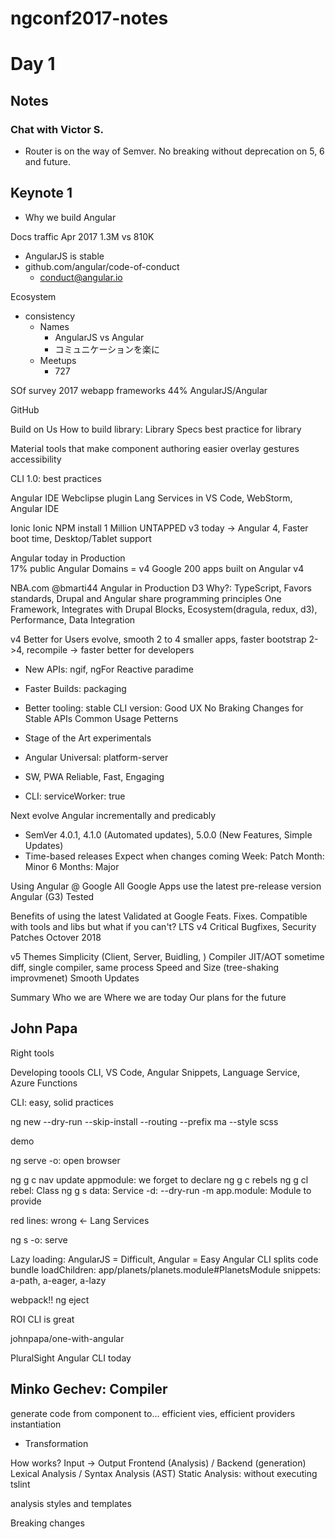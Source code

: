 # ngconf2017-notes

# Day 1

## Notes

### Chat with Victor S.

- Router is on the way of Semver. No breaking without deprecation on 5, 6 and future.

## Keynote 1

- Why we build Angular


Docs traffic
Apr 2017 1.3M vs 810K
- AngularJS is stable
- github.com/angular/code-of-conduct
  - conduct@angular.io

Ecosystem
- consistency
  - Names
    - AngularJS vs Angular
    - コミュニケーションを楽に
  - Meetups
    - 727

SOf survey 2017
webapp frameworks
44% AngularJS/Angular

GitHub 

Build on Us
How to build library: Library Specs
best practice for library

Material
tools that make component authoring easier
overlay
gestures
accessibility

CLI 1.0: best practices

Angular IDE Webclipse plugin
Lang Services in VS Code, WebStorm, Angular IDE

Ionic
Ionic NPM install 1 Million
UNTAPPED
v3 today -> Angular 4, Faster boot time, Desktop/Tablet support

Angular today
in Production  
17% public Angular Domains = v4
Google 200 apps built on Angular v4

NBA.com @bmarti44
Angular in Production
D3
Why?: TypeScript, Favors standards, Drupal and Angular share programming principles
One Framework, Integrates with Drupal Blocks, Ecosystem(dragula, redux, d3), Performance, Data Integration

v4 
Better for Users
evolve, smooth 2 to 4
smaller apps, faster bootstrap
2->4, recompile -> faster
better for developers
- New APIs: ngif, ngFor Reactive paradime
- Faster Builds: packaging
- Better tooling: stable CLI version: Good UX
No Braking Changes for Stable APIs Common Usage Petterns

- Stage of the Art
experimentals
- Angular Universal: platform-server
- SW, PWA
Reliable, Fast, Engaging
- CLI: serviceWorker: true

Next
evolve Angular incrementally and predicably
- SemVer
4.0.1, 4.1.0 (Automated updates), 5.0.0 (New Features, Simple Updates)
- Time-based releases
Expect when changes coming
Week: Patch
Month: Minor
6 Months: Major

Using Angular @ Google
All Google Apps use the latest pre-release version Angular (G3)
Tested

Benefits of using the latest
Validated at Google
Feats. Fixes.
Compatible with tools and libs
but what if you can't?
LTS v4 Critical Bugfixes, Security Patches Octover 2018

v5 Themes
Simplicity (Client, Server, Buidling, ) Compiler JIT/AOT sometime diff, single compiler, same process
Speed and Size (tree-shaking improvmenet)
Smooth Updates

Summary
Who we are
Where we are today
Our plans for the future

## John Papa
Right tools

Developing toools
CLI, VS Code, Angular Snippets, Language Service, Azure Functions

CLI: easy, solid practices

ng new 
--dry-run
--skip-install
--routing
--prefix ma
--style scss

demo

ng serve
-o: open browser

ng g c nav
update appmodule: we forget to declare
ng g c rebels
ng g cl rebel: Class
ng g s data: Service
-d: --dry-run
-m app.module: Module to provide

red lines: wrong <- Lang Services

ng s -o: serve

Lazy loading: AngularJS = Difficult, Angular = Easy
Angular CLI splits code bundle
loadChildren: app/planets/planets.module#PlanetsModule
snippets: a-path, a-eager, a-lazy

webpack!!
ng eject

ROI
CLI is great

johnpapa/one-with-angular

PluralSight Angular CLI today

## Minko Gechev: Compiler
generate code from component to...
efficient vies, efficient providers instantiation

- Transformation

How works?
Input -> Output
Frontend (Analysis) / Backend (generation)
Lexical Analysis / Syntax Analysis (AST)
Static Analysis: without executing
tslint

analysis styles and templates

Breaking changes
<template> -> <ng-template>
Renderer -> Renderer2
sed? maybe break string literal

Context Aware Replacements
mgechev/ngmigrate
npm i -g ngmigrate

Code visualization
Large Software Systems

mgechev/ngast
get all metadata, relations

mgechev/ngrev
reverse engineering for Angular project
select tsconfig
visualize dependencies/relations

one dimension obove
mgechev/ngworld
visualization
ngworld -p tsconfig.json && open world/index.html

## Animations
Angular 4.1
- `animation()` input variables
- `query()`/`queryAll()`
- programmatic animations
AnimationBuilder
 frame-by-frame control
.build(animations)
player.play(),pause(),finish(),onDone(),setPosition
- route animations
Animations + Routes
RouteOutlet has the data
Transitions = route changes
div [@routerAnimations]="fun(r)" > router-outelt #r="outlet"
yom.nu/ng-conf-2017

## No Sandbox No Problem @tim_ehat
AngularJS 1.6
- Injection
Executing User Content is Bad
Potential is Bad
no valuable contents,internal tools -> Browser + LastPass...

Angular Expression
{{ 1 + 1 }} -> 2
{{ user.name }} -> 'timehat'
{{ user.name }} -> '<script>alert("XSS")</script> with escaping

Expression Sandbox
Resticting expression
difficult to test and maintain

1.6 Removal Sandbox
Edge case fixing for sandbox
No more patch

1. passing user content to $compoile => Even if it's excaped
2. Building templates on Server -> HTML escaped? ng-app remains
angular-expression-injection

Dont mix client/server templates
Dont generate template from user input
Use ng-non-bindable
Don't pass user contents to $func
Hack your app

## Compiler 4.0

smaller generated code

- Angular Compiler
Metadata -> Parse -> AST -> Transform -> TS/JS -> Instatiate -> App
4.0 Change is Transform & Instantiate

View() {
  return viewDef([
    elementDef(0, "div", [["a1": "v1"]])
  ])
}
ViewDefinition = 1 / component definition
ViewData = 1 / component instance

Hierarchy: child count
elementDef(1, "div", [])
elementDef(0, "span", [])

Directive
directiveDef(3, NgModel, [NgForm]), child count, class, injection

Lifecycle hooks
class NgModel implement ...
Bit shift

Bindings

elementDef(, , , ["href"])
(view, comp, check) => { check(view, 0, comp.someHref) }

v2 vs v4

v2
Performance is good. but big.

Trade-off
Benchmarks
bootstrap/size/route/update

size: better
Closure Compiler: super optimizable 

bootstrap: not changed

route: OK (not tuned component)
update: (not tuned component)

Next
- Make AOT the default
- Watch mode: ngc --watch
- Better error messages
- Type-checking in templates (without ngfactory, indicate on the template)
- More flexible metadata (3rd party tooling)
- Remove ngfactory.ts files (more simpler)

## RxJS

Perspective

How to create new Observable
new Observable(observer => ...)

Many creation methods
of, from

Lookahead Search
(input)=inputChange$.next(value)
inputChanges$

Mistakes
import from "rxjs/Rx" "rxjs" 
Include just what you need
Tree-Shaking

catch(err => {
  console.error(err)
  return Obsevable.empty()
})

switchMap(text => {
  return this.puns.suggestKeywords(text);
})

keyword$.share() for twice  | async

Same-shapedness

Wrap Speech API

keyword$ = merge(spoken, typed).share()


# Day 2

## Questions
- [ ] Best Practice: File Upload in Forms > Kara
- [ ] Best Practice: Async Select List and prop-binding (list > selected race condition)
- [x] Mobile-Toolkit road map > Maxim, Jeff
- [x] @angular/fetch draft review > alxhub, Rob
- [ ] v5 compiler details > Tobias
- [x] CLI for Library
    

## Performance Birds of a Feather

### LT: Capital One

- 60 fps app
- measuring
- webpack
- capital one's tool for measuring performance
- preloading (mobile/desktop strategy)

### LT: Weather Underground
- Universal
- Productivity
  - One template front/back
  - Stay context
- Performance
  - available before angular bootstrapping
  - Static assets cache
  - long max-age

- xxhash: eTag Hash

### LT: Angular at ADP 
Torgeir
- internal npm pkgs
  - 2.4.x
  - single repo: @espresso/*
  - AoT(prod), JiT (dev)
- bundling
  - rollup: single optimized bundle
  - webpack: lazy loading needs
  - i18n: 1 app bundle per lang
  - source-map-explorer
    - Note: decorators(templates) not shaken out by default
    - 4.2?
  - SharedModule is trade-off: optimize / DX
- NgUpgrade
  - Important to optimize bundles
  - Angular + AngularJS
  - No lazy loading in AngularJS
  - combine ui-router + Angular touer
    - lazy load of new code

### LT: Ionic 
Josh

- for Mobile
- angular is fast, no animations optimization
- avoiding requestAnimationFrame animations
- runOutsideAngular

- Testing, Tooling
  - 3G condition, Moto G
  - webpack-bundle-analyzer
- momentjs -> date-fns
  - Sean: we can eliminate locale files of momentjs
  - not easy

### Roundtable discussion

Rob
- use AoT by default
  - developing, testing
  - fast
  - watching, dynamic component loading, monky patching
    - entryComponents
  - Registry
  - only recompiling needed
  - Angular bazel closure compiler? (ABC project)
    - ask to Igor
  - CLI integration

- WebWorker supports
  - UI/Worker messaging
  - compilcated to 99% user
  - dropping webworker and switch to universal
  - too complex

- Service Worker Tooling
  - special web worker
  - @angular/service-worker experimental ,CLI
  
## Talk with Miles 

- ng-japan
  - talk about material2 and flex-layout
  - ask to show the roadmap
  - "do you know @angular/flex-layout?"
- attribute style consistency
  - cannot tell errors as build time
  - camelCase is easy to find angular things
- releasing
  - blocked by new packaging style: FESM

## AMA

Hans, Matias, Chuck
- "yarn is better than shrinkwrap, and faster"
- CLI is a garden. ng eject for plugins

Mike Brocchi, Raul, Justin
- About CLI, is there any update on the feature for library creating, building and packaging?
  - After today
  - roadmaped. definitely supports.
  - projectType: app, lib

## DiY Angular Compiler (Workshop)
https://docs.google.com/presentation/d/1N2FrwCnsnMO9_4w3QtnTMdaBtXXQdvAceXbk9_pEY9E/preview?slide=id.p

- source-map-explorer
- ng build --prod --sourcemaps
- Remove Forms, Http

AngularJS CD
- $digest()
- Each Watcher is a function call
- Each Scope has watcher

React CD
- state changes
- re-rendering as virtual DOM
- diffing virtual DOM
- Update real DOM

Angular Performance Game Plan
- Auto generated super-optimized code 
- A.K.A The Compiler

HTML code -> Optimized TS code

HTML Parser Advantage: why Angular team introduce own HTML Parser
- Line numbers: error message
- Tooling: codelyzer
- Predictability & case-sensitivity: Avoid browsers gap
- Server-side render
- Language Service

The compiler
too complex

Exploring the compiler
- "compile": "ngc"
- npm run compile

Looking Inside
- Components
- Styles
- Modules: Dependency Injection

- HTML -> ngfacory

first part: once (static)
second part: on change (dynamic)

```ts
return import1.ɵvid(0,[
    (l()(),import1.ɵeld(0,(null as any),(null as any),1,'h1',([] as any[]),(null as any),(null as any),(null as any),(null as any),(null as any))),
    (l()(),import1.ɵted((null as any),[
      '\n  ',
      '\n'
    ]
    )),
    (l()(),import1.ɵted((null as any),['Hello\n']))
  ]
  ,(null as any),(ck,v) => {
    var co:import2.AppComponent = v.component;
    const currVal_0:any = co.title;
    ck(v,1,0,currVal_0);
  });
```

```ts
  return import1.ɵvid(0,[
    (l()(),import1.ɵeld(0,(null as any),(null as any),1,'h1',([] as any[]),(null as any),(null as any),(null as any),(null as any),(null as any))),
    (l()(),import1.ɵted((null as any),[
      '\n  My title is: ',
      ' !\n'
    ]
    )),
    (l()(),import1.ɵted((null as any),['\n']))
  ]
  ,(null as any),(ck,v) => {
    var co:import2.AppComponent = v.component;
    const currVal_0:any = co.title;
    ck(v,1,0,currVal_0);
  });
```

CSS

css.shim.ngstyle.ts
```ts
export const styles:any[] = ['h1[_ngcontent-%COMP%] {\n    color: hotpink;\n}'];
```

`%COMP%`

- Closure Compiler can remove unnecessary injection code

```
{{title * 2}}
```

compile -> error happens

Time to Serve
- ngc
- ng serve

Replace to bootstrapModuleFactory
- edit ngfactory

Title to upperCase

```ts
return import1.ɵvid(0,[
    (l()(),import1.ɵeld(0,(null as any),(null as any),1,'h1',([] as any[]),(null as any),(null as any),(null as any),(null as any),(null as any))),
    (l()(),import1.ɵted((null as any),[
      'I love WEB! \n  ',
      '\n'
    ]
    )),
    (l()(),import1.ɵted((null as any),['\n', ''])) // 2 text -> 1 interpolation
  ]
  ,(null as any),(ck,v) => {
    var co:import2.AppComponent = v.component;
    const currVal_0:any = co.title.toUpperCase();
    const currVal_1:any = co.title;
    ck(v,1,0,currVal_0);
    ck(v,2,0,currVal_1); // 2 = nodeIndex
  });
```

multiple interpolation

```ts
return import1.ɵvid(0,[
    (l()(),import1.ɵeld(0,(null as any),(null as any),1,'h1',([] as any[]),(null as any),(null as any),(null as any),(null as any),(null as any))),
    (l()(),import1.ɵted((null as any),[
      'Upper case title is: ',
      'Sub title is',
      'End',
    ]
    )),
    (l()(),import1.ɵted((null as any),['\n', '']))
  ]
  ,(null as any),(ck,v) => {
    var co:import2.AppComponent = v.component;
    const currVal_0:any = co.title;
    ck(v,1,0,currVal_0.toUpperCase(), co.subtitle);
    ck(v,2,0,currVal_0);
  });
```

Dependency Injection
`getInternal()`

OnInit

```ts
function View_AppComponent_Host_0(l:any):import1.ɵViewDefinition {
  return import1.ɵvid(0,[
    (l()(),import1.ɵeld(0,(null as any),(null as any),1,'app-root',([] as any[]),(null as any),(null as any),(null as any),View_AppComponent_0,RenderType_AppComponent)),
    import1.ɵdid((24576 | 32768),(null as any),0,import2.AppComponent,[EmojiService],(null as any),(null as any))
  ]
  ,(check, v) => { 
    const co = v.component as import2.AppComponent;
    check(v, 1, 0, co.title);
   },(null as any));
}
```

## PWA by Maxim
Automatic Progress Web Apps using Angular Mobile Toolkit

- Milestones of the Web
Static -> Dynamic -> AJAX -> Responsible -> PWA

- PWA
= methodology
evolving hybrid regular web pages and mobile application

Connectivity-independent -> SW
App-like -> App Shell architecture
Re-engage -> Push / Notifications

Mobile Toolkit
mobile.angular.io
90% documentations are outdated

where is --mobile
-> no more

2 packages
- @angular/service-worker
- @angular/app-shell

Anguar Service Worker: NGSW
/bundles: js
/build: plugins
/companion: Lib
/worker, /plugins: source code

npm install -S @angular/servie-worker
ng set apps.0.sercieWorker=true
ng build --prod
- sw-register.bundle.js
- worker-basic.min.js
- ngws-maifest.json
Offline capable

Static content caching
ngsw-manifest.json: static > urls > ... with hash

Route redirection
ngsw-manifest.json: routing > index,routes

Extending manifest
same name ngsw-manifest.json: merged!
autogenerated + routing

External content caching
"external" > "urls": []

Dynamic content caching: coming soon
"dynamic" > "groups" > "name", "urls", "cache"
urls: {
  "/api/news": {
    "match": "prefix"
  }
}
cache: {
  "optimizeFor": "freshness" or "preformance",
  "maxAgeMs": 1000,
  "maxEntries": 2,
  "networkTimeoutMs", "strategy": "fifo"or"lru", "lfu"
}

Compinion
`imports: [ServiceWorkerModule]`

```ts
constructor(private ngsw: NgServiceWorker) {
  sw.updates.subscribe(event => {
    if (event.type === 'pending') {
      if (agreeToUpdate) {
        sw.activate...
      }
    }
  })
}
```

Push notifications
Subscription: App -> Push Service -> App -> Backend
Notification: Backend -> Push Service -> NGSW -> Notification

```
{
  "push": {
    "showNotifications": true,
    "backgroundOnly": false
  }
}
```

```ts
constructor(private ngsw: NgServiceWorker) {
  sw.push.subscribe(notificationPayload => {
    // process 
  })

  sw.registerForPush().subscribe(subscriptionObj => {
    // send subscription to backend
  });
}
```

Basic SW
`boostrapServiceWorker()`

Automatic PWA
```
{
  "static", "routing", "external", "dynamic", "push"
}
```

## Build Measure Machine Lean with Angular
Rangle.io

Build/Measure/Learn cycle

Redux Beacon
- Map Redux or ngrx actions and state to analytics
- Centralize analytics logic
- Send analytics events to multiple target

Feature Toggles
- Like *ngIf but controlled by config
- manage switch state in config 

AB testing
- Headlines
- Paragraph Text
- Call to Action Text
- Colors
- Images
- Entire flows

Personalization: GA

Machine Learning
Beacon to custom target -> Database

## Internationalization 
Oliver

What can Angular do for you?

Angular i18n Overview

4.1.0-beta.0

1. Prepare your code

```html
<p i18n="meaning|description@@id">Some Text</p>
<!--i18n: meaning|description@@id -->
  I don't output any element either
<!--/i18n-->
<img i18n-alt="meaning|description@@id">
```

Prepare: ICU
```
{elements.length, plural,
=0 {no selection}
=1 {one element}
other {{{element.length}} elements}
}
```

2. Extract
Without the cli
ng-xi18n --i18nFormat xlf --outFile src/i18n/source.xlf --locale en
With the CLI
ng xi18n --i18nFormat xlf --outFile source.xlf --outputPath src/i18n --locale en

3. Translate
copy source.xlf -> messages.ja.xlf

4. Merge translation
JIT
- TRANSLATIONS, TRANSLATIONS_FORMAT, LOCALE_ID, CompilerConfig({missingTranslation})

CLI
ngc --aot --i18nFormat xlf --i18nFile src/i18n/messages.ja.xlf --locale js
ng serve --aot --i18nFormat xlf --i18nFile src/i18n/messages.ja.xlf --locale js

https://github.com/ocombe/i18n-demo

xliffmerge: ngx-i18nsupport

Accept-language

NExt
- Bug fix
- missing strategy for AoT

Features
- line/column
- XLIFF 2.0
- i18n in code
- add # and offset in prural
- in attributes
- auto detect format
- open serializer API

Translation Spreadsheet
- Google translate

https://docs.google.com/presentation/d/1l7kr_OdSxiobAVkTrMG-LGxqsJcj9Fd1zJTNpVXSu7A/edit

# Day 3

## Keynote
Brad, Rob

Angular at Google
Where uses, Why open source

Google runs on Angular
Enterprise 2 handreds
Goal by end 2017
Automatic Closure to TypeScript (deprecated typed js)
Material 1 + Material 2 (merge)
Google Angular Course (movie) 59 instructors, 3000 attendees, 90 offices

Public Face upgrading
Clound Platform
GA
Firebase
Express

Google Open Source

Why?

Google has open source
MapReduce, BigTable, Borg, Spanner, ...
-> Hadoop, HBase, CockroachDB, ... (Open source)

Open source
- Credit
- Tools (ecosystem): IDE extensions
- Training: lecture
- Hiring: not proprietary
- Quality: outside of google usecase

Feb 2017
TS, CLI is not working in Google

Google
C/C++ Java, JS* Python, Go
JS* = closured JS

AtScript to TypeScript
TypeScript: inlined types

Language approval process
Apply -> Fultill checklist -> Commitee -> Approved: 2 years
TypeScript is approved in Google!!

TypeScript benefits
- Inline types
- Fast recompile
- Decorators
- Closure compatible
- IDE Support
- Automatic BUILD files
- Automated coversion
- Vibrant community

April 2017, not CLI works

tools in google
Bazle, Closure

Bazel
- Speed
- Scalability
- Flex
- Correct
- Reliable
- Repeatable
bazel.build

ABC: Angular with Bazel and Closure (with TS)

ABC Exploration
Angular Core -> Angular Material -> Early Adopters

Open Source and Google moving closer

The Angular Platform
- raised level surface: many features
- declared policy

how we do measure app loved

mobile UX: doubleclick analysics
avg. mobile 19sec. on 3G

5sec or less

People says don't use framework
interactive app: needs to reliable and fast on mobile
static and dynamic contents mixiing
content-first sites dependent on ad revenue

Apps that developers love building

@angular/platform-server: previous Universal
Interactive and Faster with App Shell

```
imports: [BrowserModule.withServerTransition({})]
bootstrap: [MyComponent]
exports: [MyComponent]
class MyAppModule
```

```
imports: [ServerModule, MyAppModule]
bootstrap: [MyComponent]
```

- http

```
renderModuleFactory()MyServerAppModuleNgFactory, {document, url})
  .then(rendererdHTML => {
    writeFile('app-shell.html', rendererdHTML);
  });
```

Spinner

App Shell + Service Worker = LOVE
out of network

Angular Service Worker: automatic offline cache

Mixed Content Sites

angular.io
shell(static) and documentation(dynamic)

```
function render(req, res) {
  renderModuleFactory(..., { url: req.url }).then(res.sendResponse)
}
```

Service side routing

want to build express adapter by community

The New York TImes

AMP Pages
without JS
no interactive

AMP (first paint, engage) + PWA (push, )
- Instant first paint
- install SW in background
- click thru to app
- Instant interactivity (intercept request)

## Shai: Angular Router LIVE demo

authentication
verifying indentity

authorization
who allowd to view it

github.com/hirezio/the-princess-guards

## Victor S.  Upgrading Enterprise Angular Apps

Large Business AngularJS Apps

NgUpgrade
Vertical/Horizontal Slicing
Url Management (Single, Mixed)
Lazy Loading AngularJS

NgUpgrade

AngularJS injector in NgModules's injector tree

```
upgrade.bootstrap(document.body, "Angular1AppModule")
```

Vertical slicingg vs horizontal slicing
Strategy: Upgrade Shell
Replace Root (out of router) to ANgular
```
app-component
template: `<div class="ng-view"></div>`
```

Strategy: Vertical Slicing
Upgrade by screen (route)
Angular Screen, AngularJS screen
upsides
- easy to debug
- migration encapsulation
- fast app
downsides
- code dups: maintain 2 version of same component
- coarse-grained

Strategy: Horizontal
Upgrade by component (leaf)
Mixed screen
upsides
- easy to get stated
- no code dups
downsides
- harder to debug
- harder to coortinate multiple teams
- hinders refactoring and tooling
- hinders performance

Managing URL

Single ownership

Strategy: sibling outlets
```
app-comp
template: `
  <router-outlet>
  <ng-view>
`
```

CustomHandlingStrategy
`shouldProcessUrl`: url.toString().startsWith


Mixed Ownerships
Nested router switching
`extract`, `merge`

- URL is gllobal mutable resource
- Siblings Outlets

Upgrading Like a Pro
Strategy: Lazy loading AngularJS
main: Angular
chunk0: contains Angular 1 + NgUpgrade
`loadChildren: ./angular1module#Angular1Module`
upsides
- maximum efficiancy
- on demand download
- can preload AngularJS
- can bootstap AngularJS after preloading in the background
downsides
- nuanced

tomorrow

leanpub.com/ngupgrade

## Progrees: Building EmotiNG

Emoji as a Service

Building real-time apps is now easy
no refresh action
Dropbox, Slack

has been really hard

Angular + NativeScript + Firebase

why native
- camera
- app store

Build cross-platform app
Firebase + NativeScript plugin: Observables

AngularFire2

Angular + Firebase + Kendo UI (charts)

www.nativescript.org

## Chuck: Angular Template Language Service

New Angular Language Services

what is that Language Service thing
- Completions
- Errors
- Hints
- Navigation

How to i use it?
VS code: "Angular Language Service" (ng-template)

demo

separated files

WebStorm: 2017.1
install: npm i -D @angular/language-service

Others w/ TS supports

npm install typescript@next @angular/language-service
tsconfig: plugins: [ { "name": "@angular/language-service" }]

How does it work

Topology (Today)
Editor process <--RPC--> [Angular LS process, TypeScript LS process]

Future: TS2.3
Editor process <--RPC--> TypeScript LS process{Angular LS}

Completion Workflow
Template -> HTML AST by Parser -> Template AST (Element, Component, Directive) -> Find context that cursor in
what can be the child of a div?

Expressions {{ data.| }} -> HTML AST TEXT:{{ data. }} -> Expression AST (Interpolation, Read data)
(data property of $implicit) -> TS LS -> properties of data

Roll-your-own Editor Integration
`new TypeScriptServiceHost()`

Future 
- Unification with TS server 2.3
- Find all references
- Refactor/Rename
- Quick Fixed
- Improved diagnostics
- Support in more editors

## Kara: Form Validation

- overview
- demo (today)
- upcoming feature

Overview
FormControl, value, errors

FormControl -> [ValidatorFn] -> ValidationErrors|null
error message for UI

AsyncValidatorFn -> Observable<ValidationErrors|null>

demo

```
input.ng-invalid.ng-touched {
}
```

```
*ngIf="name.invalid && name.touched"
```

```
*ngIf="bid.hasError('required')"
```

Upcoming
under the design process

Sync Validator -> Errors
Sync Validator -> null -> Async(PENDING) -> Errors ->

Concurrently validation: Validation Pipeline w/ Observables
valueChanges.mapTo(ctrl).map(ctrl.validator).switchMap(err || ctrl.asyncValidator)
- Custom Validator Chains
- Control order and timing
- Emit Errors on demand
- 

```
myChain(ctrl: AbsCtrl): ValidatorChain {
  return (obs) => {
    return obs.map(Validators.required)
    .switchMap(errs => errs ? Obs.of(erros): this.validateFn(ctrl).startWith(PENDING))
  }
}
```

Real-time async validation w/ firebase

## Uri S.: Breaking the eyes
accessibility
- not just blind people
- keyboard, screen readers

ChromeVox

aria-label
role="button"

- Use tabindex, role, etc.
- Test your app as a visually challenged person

## Addicted to AngularJS?
Pete, Geooge

We love AngularJS
- 10x less code
- 10x more fun

Time to Upgrade?

ngUpgrade
Angular + AngularJS

Hybrid Todo App
https://github.com/angular-upgrade-examples/todo-app

UpgradeModule, 
UpgradeCommponent,
downgradeComponent,
downgradeInjectable,

Therapy

- Bootstrapping
- Downgrade components
- Downgrade services
- Upgrading component
- Upgrading services

Boostrapping
bootstrapModule() -> ngDoBootstrap -> bootstrap()

Downgrade Angular component to AngularJS directive
- entryComponents: [FooterComponent]
- .directive('todoAppFooter', downgradeComponent({component: FooterComponent}))
- [items]="$ctrl.items"
- (remove-completed): kebab-case

Downgrade and share Services
- providers: [Logger]
- .factory('logger', downgradeInjectable(Logger))

Upgrade components
- `@Directive`
- `ItemListFacade extends UpgradeComponent`

Upgrade services
`provide useFactory deps $injector

Bonus extras
- Multi-slot transclution
- ngModel <-> ControlValueAccessor
- Protractor support

Next
- Lazy loading Angular/AngularJS
- less boilerplate/Better tooling

## Jeff Cross: Angular Pre-rendering for SEO, speed and happy users
PatricJSing

Pre-Rendering
universal with Angular v4

Universal; first-class part of Angular
Vikram Akex Jason

Blog use-case

Fast Loading
53% abandon in 3 sec in mobile

Scrapable

Crawlable


Fast Loading
- Optimizations for quick download & bootstrap
  - AoT
  - Lazy loading
- oppotunity for improvement
  - Time between html load and bootstarp
  
- Time to First Meaningful Paint
- TIme to interactive

Scrape-able
- Prefer specific meta tags
  - Prominent scraper will fall back to body
- Prefer canonical URLs
- Typically do not execute JS

Crawlable
- Requirements
  - Title
  - Meta
  - Canonical URLS
  - Page content
- will execute JS
  - Googlebot
  - but pre-rendering is recommended

http://nrwl.io/seo

ServerModule
override platform-specific features
- http
- location
- DOM

Render
Considerations
- Number of pages
  - Numver of product, articles, ...
  - i18n
  - User data
- Content freshness requirements
- Frequency of application deployments

Serve
- Pre-rendered HTML from cache or lazy render

Bootstrap & Swap
- Pre-rendered document is served
- Angular begins bootstrapping app in browser
- Pre-rendered component destroyed and replaced

Record&Replay
Don't render interactive view vs Record&Replay
- Use preboot.js
  - Records mst user events on pre-rendered html
  - Replay events
- Use sparingly and consistently

documentation on angular.io coming soon

## Alyssa: bootstrap
Twitter bootstrap
66 !important by default

Options
- Completely remove bootstrap
- Completely remove bootstrap **nicely**

A Complete Guide to Flexbox
https://css-tricks.com/snippets/css/a-guide-to-flexbox/

## Jason Aden: Packaging Angular Libraries

Ecosystem
- Components are the cornerstone
- Establish a contract
- Recommendation attempts to support tooling used today

App Devs Want
- npm install ui-library
- Import components
- AoT and Tree-shaking

AOT support requirements
- Type Definitions: ui-library.d.ts
- Metadata Files: ui-library.metadata.json

Producing Required Assets
- NGC
  - ngc instead of tsc

NGC Process
TS -> Angular Compiler -> js + metatada.json + d.ts
ngfactory is version-specific. don't publish

tsconfig.json
- compilerOptions
  - declaration: true
  - module: es2015
  - target: es5
- angularCompilerOptions
  - strictMetadataEmit: true: emit error
  - skipTemplateCodegen: true: avoid to generate ngfactory, ngstyle

Example
- rollup
- tsconfig.json: for vscode
- src/index.ts
- src/package.json: for publish w/ peerDeps
  - "module": "index.js": Tell Root for **ES Module** to webpack
- build.sh
  - ngc -p src/tsconfig-build.json
  - cp src/package.json dist/package.json

Summary
- AOT ready
- *.d.ts
- *.metadata.json

Strategy for Optimization
- Publish fewer ES Modules
- Suggest you use Rollup
- Flat ECMAScript Modules (FESM)
- Inline Templates & Styles
- Cost of Small Modules

"Kitchen Sink" NgModule like material2: BAD
Re-exporting all components in NgModule
Avoid as this break tree shaking
BoxModule, HighlightModule -> UiLibraryModule -> DONOT USE

Basic Optimization
NgModule per Component

FESM
- angularCompilerOptions
  - flatModuleOutput: "simple-ui-lib.js"
  - flatModuleId: "simple-ui-lib"
- rollup build/simple-ui-lib.js -o dist/simple-ui-lib.js
  - bundle only lib sources
- rsync -a --exclude=*.js ./build ./dist
  - support AoT

Rollup into FESM
Inline FTML & CSS

Advanced Optimization
Closure Compiler is optimized for ES2015
Publish ES2015 and FESM and ES5
- angularCompiletOptions
  - annotateForClosureCompiler: true : add annotation comments
- compilerOptions
  - target: es2015
- tscofig-es5.json
  - target: es5
- NGC and Rollup twice
  - -build, -es5
- package.json
  - module: simple-ui-lib.es5.js (ESM ES5)
  - es2015: simple-ui-lib.js (FESM)

Summary
- Ship ES2015 code
- annotateForClosureCompiler

Angular Package Format
- Support Webpack and Rollup, 
- Support AOT 
- Tree-shaking
- Optimization

goo.gl/AMOU5G

material2 beta3 w/ FESM!

## Doguhan: Do More with Less JavaScript

too many stacks

sticks default, best practices
Angular + npm + TypeScript = any tasks
@doluca

## Key Snyder: Create and Attend Meetups

Why Meetups

Consistent Time & Location?
Food?
Keep it free?
Interesting Topics?
Use Meetup.com

FAQ

Hands on Oppotunities
Lightning Rounds
Have a Backup plan
Start Small and Be Patient

Advertise

Attends

## Shmuela: ngGirls

Breaking Bias

ngFirls organize over the world
@AngularGirls
ng-girls.org

## Bred McGowen: Firebase and GCF 
@bretmcg

What is serverless
abstract about all of servers

Mess of servers
-> Device and code();

Serverless
- Fully managed: don't think about servers
- Pay for what you use and no up front provisioning
- Scales as needed

BaaS
Firebase
Many features

Realtime Database
- Cloud hosted NoSQL
- Offline-support

Authentication

Cloud Messaging

Not-Yet-a-Service-as-a-Service #NYaSaaS 

Cloud Functions

firebase deploy --only functions

spin-up for first request

bit.ly/ngconf-functions

## Stephen: Best Practice

https://angular.io/styleguide

Bundles: 
smaller bundles = faster apps

314K -> 70KB (vendor.js.gz)

Tip 1 Measure: source-map-explorer
ng build --prod -sm
source-map-explorer ./dist/vendor*.js

Your Bundle Just Exploded
rxjs and material Module and AngularFire2

source-map-explorer ./dist/main*.js
source-map-explorer ./dist/0*.chunk.js
source-map-explorer ./dist/1*.chunk.js

Tip 2 AoT
eliminate compiler

Tip 3 Stay up the Date
keep up to date

Short Story about Igor

Tip 4 Import carefully
rxjs: 191kB
import { Observable } from 'rxjs/Observable': Tree-shakable

material2
331kB
import {MdToolbarModule} from '@angular/material'

other libs
check if it offers smaller imports
Treeshaking will help long term

Tip 5: Lazy Load
- Lazy load your home screen
- Lazy load your admin section (forms)
- Lazy load your content views
- Lazy load everything

Tip 6: Polyfill Responsibly

decide browsers to support

- es6/reflect, rs7/reflect -> no needed on AoT

## Panel

- CLI
  - shared module: coming
- Material
  - componentdevkit
    - open at out of beta
- Compiler
  - ts2.3 transformer pipeline
    - ngc wraps tsc
    - from 2.3, ngc as plugin system
- AngularJS
  - no need to upgrade without something want to do
  - $compile
    - very dynamic app
    - how upgrade?
    - 2 options
      - JiT
      - code generation
- Stateful
  - Reactlike API
  - Looking for best way to integrate with Reactive Programming
  - Angular CD is faster than React
- i18n
  - next
    - in source code
- Enterprise use-case
- Contribution
  - Small fix to doc

